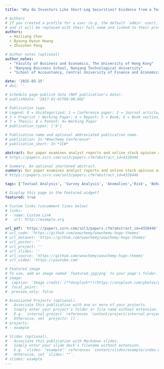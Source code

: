 ```yaml
---
title: 'Why do Investors Like Short-Leg Securities? Evidence from a Textual Analysis of Buy Recommendations'

# Authors
# If you created a profile for a user (e.g. the default `admin` user), write the username (folder name) here
# and it will be replaced with their full name and linked to their profile.
authors:
  - Hailiang Chen
  - Byoung-Hyoun Hwang
  - Zhuozhen Peng

# Author notes (optional)
author_notes:
  - "Faculty of Business and Economics, The University of Hong Kong"
  - "Nanyang Business School, Nanyang Technological University"
  - "School of Accountancy, Central University of Finance and Economics"

date: '2025-03-15'
# doi: ''

# Schedule page publish date (NOT publication's date).
# publishDate: '2017-01-01T00:00:00Z'

# Publication type.
# Legend: 0 = Uncategorized; 1 = Conference paper; 2 = Journal article;
# 3 = Preprint / Working Paper; 4 = Report; 5 = Book; 6 = Book section;
# 7 = Thesis; 8 = Patent; 9= Working Paper
# publication_types: ['9']

# Publication name and optional abbreviated publication name.
# publication: In *Wowchemy Conference*
# publication_short: In *ICW*

abstract: Our paper examines analyst reports and online stock opinion articles, which recommend that investors buy stocks that, based on prior literature, trade at comparatively high prices and earn low future returns (“short-leg securities”). We conduct textual analysis and test whether the justifications provided in these buy recommendations primarily (1) emphasize a stock’s safe-haven quality, (2) indicate general investor exuberance, or (3) highlight a stock’s lottery-like features. We find that the buy recommendations mostly emphasize stocks’ lottery-like characteristics. We subsequently validate our text-based inferences through a one-time survey of institutional investors and retail investors with long positions in short-leg securities. Overall, our results suggest that perceived lottery-like features play a material role in explaining why investors invest in stocks that reside in short legs of anomalies.
# https://papers.ssrn.com/sol3/papers.cfm?abstract_id=4328446

# Summary. An optional shortened abstract.
summary: Our paper examines analyst reports and online stock opinion articles, which recommend that investors buy stocks that, based on prior literature, trade at comparatively high prices and earn low future returns (“short-leg securities”). We conduct textual analysis and test whether the justifications provided in these buy recommendations primarily (1) emphasize a stock’s safe-haven quality, (2) indicate general investor exuberance, or (3) highlight a stock’s lottery-like features. We find that the buy recommendations mostly emphasize stocks’ lottery-like characteristics. We subsequently validate our text-based inferences through a one-time survey of institutional investors and retail investors with long positions in short-leg securities. Overall, our results suggest that perceived lottery-like features play a material role in explaining why investors invest in stocks that reside in short legs of anomalies.
# https://papers.ssrn.com/sol3/papers.cfm?abstract_id=4328446

tags: ['Textual Analysis', 'Survey Analysis', 'Anomalies','Risk', 'Behavioral Finance' ]

# Display this page in the Featured widget?
featured: true

# Custom links (uncomment lines below)
# links:
# - name: Custom Link
#   url: http://example.org

url_pdf: 'https://papers.ssrn.com/sol3/papers.cfm?abstract_id=4328446'
# url_code: 'https://github.com/wowchemy/wowchemy-hugo-themes'
# url_dataset: 'https://github.com/wowchemy/wowchemy-hugo-themes'
# url_poster: ''
# url_project: ''
# url_slides: ''
# url_source: 'https://github.com/wowchemy/wowchemy-hugo-themes'
# url_video: 'https://youtube.com'

# Featured image
# To use, add an image named `featured.jpg/png` to your page's folder.
# image:
#  caption: 'Image credit: [**Unsplash**](https://unsplash.com/photos/pLCdAaMFLTE)'
#  focal_point: ''
#  preview_only: false

# Associated Projects (optional).
#   Associate this publication with one or more of your projects.
#   Simply enter your project's folder or file name without extension.
#   E.g. `internal-project` references `content/project/internal-project/index.md`.
#   Otherwise, set `projects: []`.
# projects:
# - example

# Slides (optional).
#   Associate this publication with Markdown slides.
#   Simply enter your slide deck's filename without extension.
#   E.g. `slides: "example"` references `content/slides/example/index.md`.
#   Otherwise, set `slides: ""`.
# slides: example
---
```

